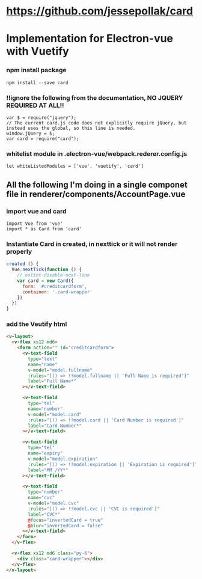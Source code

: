 # https://github.com/jessepollak/card
# Implementation for Electron-vue with Vuetify

### npm install package
```
npm install --save card
```

### !!ignore the following from the documentation, NO JQUERY REQUIRED AT ALL!!
```
var $ = require("jquery");
// The current card.js code does not explicitly require jQuery, but instead uses the global, so this line is needed.
window.jQuery = $;
var card = require("card");
```

### whitelist module in .electron-vue/webpack.rederer.config.js
```
let whiteListedModules = ['vue', 'vuetify', 'card']
```

## All the following I'm doing in a single componet file in renderer/components/AccountPage.vue

### import vue and card
```
import Vue from 'vue'
import * as Card from 'card'
```
### Instantiate Card in created, in nexttick or it will not render properly
```javascript
created () {
  Vue.nextTick(function () {
    // eslint-disable-next-line
    var card = new Card({
      form: '#creditcardform',
      container: '.card-wrapper'
    })
  })
}
```
### add the Veutify html
```html
<v-layout>
  <v-flex xs12 md6>
    <form action="" id="creditcardform">
      <v-text-field
        type="text"
        name="name"
        v-model="model.fullname"
        :rules="[() => !!model.fullname || 'Full Name is required']"
        label="Full Name*"
      ></v-text-field>

      <v-text-field
        type="tel"
        name="number"
        v-model="model.card"
        :rules="[() => !!model.card || 'Card Number is required']"
        label="Card Number*"
      ></v-text-field>

      <v-text-field
        type="tel"
        name="expiry"
        v-model="model.expiration"
        :rules="[() => !!model.expiration || 'Expiration is required']"
        label="MM /YY*"
      ></v-text-field>

      <v-text-field
        type="number"
        name="cvc"
        v-model="model.cvc"
        :rules="[() => !!model.cvc || 'CVC is required']"
        label="CVC*"
        @focus="invertedCard = true"
        @blur="invertedCard = false"
      ></v-text-field>
    </form>
  </v-flex>

  <v-flex xs12 md6 class="py-6">
    <div class="card-wrapper"></div>
  </v-flex>
</v-layout>
```
